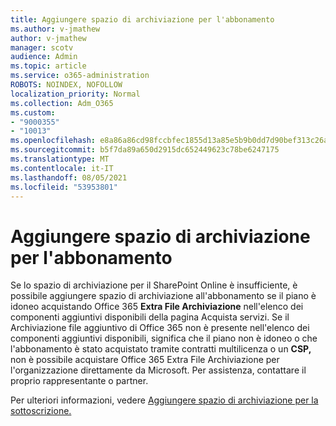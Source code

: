 ```yaml
---
title: Aggiungere spazio di archiviazione per l'abbonamento
ms.author: v-jmathew
author: v-jmathew
manager: scotv
audience: Admin
ms.topic: article
ms.service: o365-administration
ROBOTS: NOINDEX, NOFOLLOW
localization_priority: Normal
ms.collection: Adm_O365
ms.custom:
- "9000355"
- "10013"
ms.openlocfilehash: e8a86a86cd98fccbfec1855d13a85e5b9b0dd7d90bef313c26a29160528701e9
ms.sourcegitcommit: b5f7da89a650d2915dc652449623c78be6247175
ms.translationtype: MT
ms.contentlocale: it-IT
ms.lasthandoff: 08/05/2021
ms.locfileid: "53953801"
---
```

# <a name="add-storage-space-for-your-subscription"></a>Aggiungere spazio di archiviazione per l'abbonamento

Se lo spazio di archiviazione per il SharePoint Online è insufficiente, è [](https://docs.microsoft.com/microsoft-365/commerce/add-storage-space) possibile aggiungere spazio di archiviazione all'abbonamento se il piano è idoneo **[](https://go.microsoft.com/fwlink/p/?linkid=868433)** acquistando Office 365 **Extra File Archiviazione** nell'elenco dei componenti aggiuntivi disponibili della pagina Acquista servizi. Se il Archiviazione file aggiuntivo di Office 365 non è presente nell'elenco dei componenti aggiuntivi disponibili, significa che il piano non è idoneo o che l'abbonamento è stato acquistato tramite contratti multilicenza o un **CSP,** non è possibile acquistare Office 365 Extra File Archiviazione per l'organizzazione direttamente da Microsoft. Per assistenza, contattare il proprio rappresentante o partner.

Per ulteriori informazioni, vedere [Aggiungere spazio di archiviazione per la sottoscrizione.](https://docs.microsoft.com/microsoft-365/commerce/add-storage-space)

